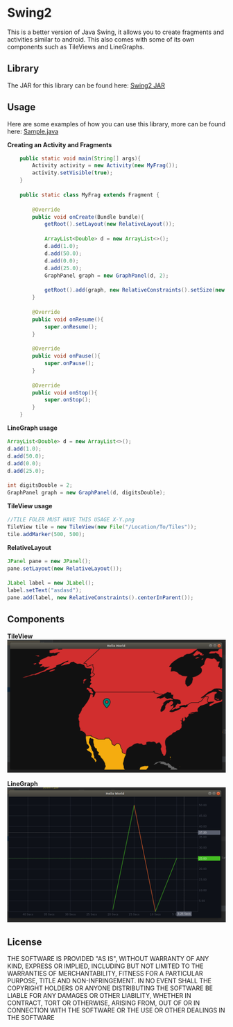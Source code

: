 Swing2
========

This is a better version of Java Swing, it allows you to create fragments and activities similar to android. This also comes with some of its own components such as TileViews and LineGraphs.

Library
-----
The JAR for this library can be found here: [Swing2 JAR](https://github.com/DrBrad/Swing2/blob/main/out/artifacts/Swing2_jar/Swing2.jar?raw=true)

Usage
-----
Here are some examples of how you can use this library, more can be found here: [Sample.java](https://github.com/DrBrad/Swing2/blob/main/src/unet/swing2/Sample.java)

**Creating an Activity and Fragments**
```Java
    public static void main(String[] args){
        Activity activity = new Activity(new MyFrag());
        activity.setVisible(true);
    }

    public static class MyFrag extends Fragment {

        @Override
        public void onCreate(Bundle bundle){
            getRoot().setLayout(new RelativeLayout());

            ArrayList<Double> d = new ArrayList<>();
            d.add(1.0);
            d.add(50.0);
            d.add(0.0);
            d.add(25.0);
            GraphPanel graph = new GraphPanel(d, 2);

            getRoot().add(graph, new RelativeConstraints().setSize(new Dimension(RelativeConstraints.MATCH_PARENT, RelativeConstraints.MATCH_PARENT)));
        }

        @Override
        public void onResume(){
            super.onResume();
        }

        @Override
        public void onPause(){
            super.onPause();
        }

        @Override
        public void onStop(){
            super.onStop();
        }
    }
```

**LineGraph usage**
```Java
ArrayList<Double> d = new ArrayList<>();
d.add(1.0);
d.add(50.0);
d.add(0.0);
d.add(25.0);

int digitsDouble = 2;
GraphPanel graph = new GraphPanel(d, digitsDouble);
```

**TileView usage**
```Java
//TILE FOLER MUST HAVE THIS USAGE X-Y.png
TileView tile = new TileView(new File("/Location/To/Tiles"));
tile.addMarker(500, 500);
```

**RelativeLayout**
```Java
JPanel pane = new JPanel();
pane.setLayout(new RelativeLayout());

JLabel label = new JLabel();
label.setText("asdasd");
pane.add(label, new RelativeConstraints().centerInParent());
```

Components
-----
**TileView**
![TileView](https://raw.githubusercontent.com/DrBrad/Swing2/main/imgs/tile-view.png)

**LineGraph**
![LineGraph](https://raw.githubusercontent.com/DrBrad/Swing2/main/imgs/line-graph.png)

License
-----------
THE SOFTWARE IS PROVIDED "AS IS", WITHOUT WARRANTY OF ANY KIND, EXPRESS OR IMPLIED, INCLUDING BUT NOT LIMITED TO THE WARRANTIES OF MERCHANTABILITY, FITNESS FOR A PARTICULAR PURPOSE, TITLE AND NON-INFRINGEMENT. IN NO EVENT SHALL THE COPYRIGHT HOLDERS OR ANYONE DISTRIBUTING THE SOFTWARE BE LIABLE FOR ANY DAMAGES OR OTHER LIABILITY, WHETHER IN CONTRACT, TORT OR OTHERWISE, ARISING FROM, OUT OF OR IN CONNECTION WITH THE SOFTWARE OR THE USE OR OTHER DEALINGS IN THE SOFTWARE
